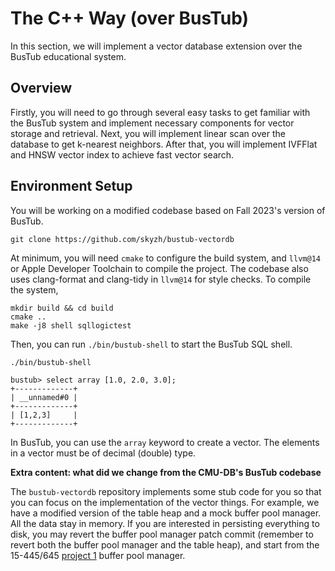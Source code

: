 # The C++ Way (over BusTub)

In this section, we will implement a vector database extension over the BusTub educational system.

## Overview

Firstly, you will need to go through several easy tasks to get familiar with the BusTub system and implement necessary components for vector storage and retrieval. Next, you will implement linear scan over the database to get k-nearest neighbors. After that, you will implement IVFFlat and HNSW vector index to achieve fast vector search.

## Environment Setup

You will be working on a modified codebase based on Fall 2023's version of BusTub.

```shell
git clone https://github.com/skyzh/bustub-vectordb
```

At minimum, you will need `cmake` to configure the build system, and `llvm@14` or Apple Developer Toolchain to compile the project. The codebase also uses clang-format and clang-tidy in `llvm@14` for style checks. To compile the system,

```shell
mkdir build && cd build
cmake ..
make -j8 shell sqllogictest
```

Then, you can run `./bin/bustub-shell` to start the BusTub SQL shell.

```
./bin/bustub-shell

bustub> select array [1.0, 2.0, 3.0];
+-------------+
| __unnamed#0 |
+-------------+
| [1,2,3]     |
+-------------+
```

In BusTub, you can use the `array` keyword to create a vector. The elements in a vector must be of decimal (double) type.

**Extra content: what did we change from the CMU-DB's BusTub codebase**

The `bustub-vectordb` repository implements some stub code for you so that you can focus on the implementation of the vector things. For example, we have a modified version of the table heap and a mock buffer pool manager. All the data stay in memory. If you are interested in persisting everything to disk, you may revert the buffer pool manager patch commit (remember to revert both the buffer pool manager and the table heap), and start from the 15-445/645 [project 1](https://15445.courses.cs.cmu.edu/fall2023/project1/) buffer pool manager.
